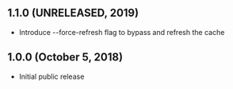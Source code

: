 ## 1.1.0 (UNRELEASED, 2019)

* Introduce --force-refresh flag to bypass and refresh the cache

## 1.0.0 (October 5, 2018)

* Initial public release
